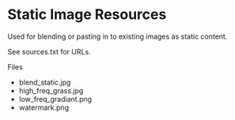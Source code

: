 # Static Image Resources
Used for blending or pasting in to existing images as static content.

See sources.txt for URLs.

Files
- blend_static.jpg
- high_freq_grass.jpg
- low_freq_gradiant.png
- watermark.png